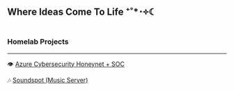 ## Where Ideas Come To Life ⁺˚*･༓☾

### Homelab Projects
---
👁️ [Azure Cybersecurity Honeynet + SOC](https://github.com/AngelPerales10/Azure-Honeynet-SOC/tree/main)

🎶 [Soundspot (Music Server)](https://github.com/AngelPerales10/Soundspot) 
<!--
**AngelPerales10/AngelPerales10** is a ✨ _special_ ✨ repository because its `README.md` (this file) appears on your GitHub profile.

Here are some ideas to get you started:

- 🔭 I’m currently working on ...
- 🌱 I’m currently learning ...
- 👯 I’m looking to collaborate on ...
- 🤔 I’m looking for help with ...
- 💬 Ask me about ...
- 📫 How to reach me: ...
- 😄 Pronouns: ...
- ⚡ Fun fact: ...
-->
